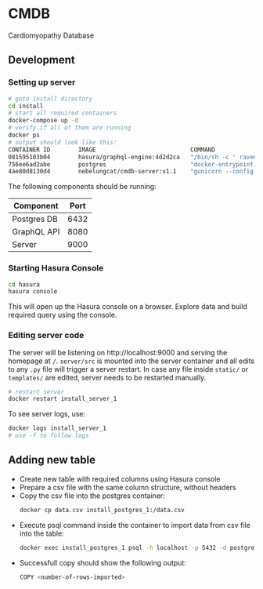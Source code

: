 # CMDB

Cardiomyopathy Database

## Development

### Setting up server

```bash
# goto install directory
cd install
# start all required containers
docker-compose up -d
# verify if all of them are running
docker ps
# output should look like this:
CONTAINER ID        IMAGE                           COMMAND                  CREATED             STATUS              PORTS                    NAMES
081595103b04        hasura/graphql-engine:4d2d2ca   "/bin/sh -c ' raven …"   9 seconds ago       Up 8 seconds        0.0.0.0:8080->8080/tcp   install_raven_1
756ee6ad2abe        postgres                        "docker-entrypoint.s…"   11 seconds ago      Up 9 seconds        0.0.0.0:6432->5432/tcp   install_postgres_1
4ae80d8130d4        nebelungcat/cmdb-server:v1.1    "gunicorn --config .…"   11 seconds ago      Up 10 seconds       0.0.0.0:9000->9000/tcp   install_server_1
```

The following components should be running:

| Component   | Port |
|-------------|------|
| Postgres DB | 6432 |
| GraphQL API | 8080 |
| Server      | 9000 |

### Starting Hasura Console

```bash
cd hasura
hasura console
```

This will open up the Hasura console on a browser. Explore data and build required query using the console.

### Editing server code

The server will be listening on http://localhost:9000 and serving the homepage at `/`. `server/src` is mounted into the server container and all edits to any `.py` file will trigger a server restart. In case any file inside `static/` or `templates/` are edited, server needs to be restarted manually.

```bash
# restart server
docker restart install_server_1
```

To see server logs, use:

```bash
docker logs install_server_1
# use -f to follow logs
```

## Adding new table

- Create new table with required columns using Hasura console
- Prepare a csv file with the same column structure, without headers
- Copy the csv file into the postgres container:
  ```bash
  docker cp data.csv install_postgres_1:/data.csv
  ```
- Execute psql command inside the container to import data from csv file into the table: 
  ```bash
  docker exec install_postgres_1 psql -h localhost -p 5432 -d postgres -U postgres -c "copy <table-name> from '/data.csv' delimiter ',' quote '"' null 'NULL' csv;"
  ```
- Successfull copy should show the following output:
  ```bash
  COPY <number-of-rows-imported>
  ```